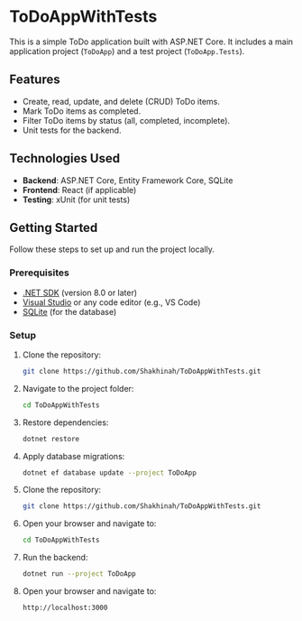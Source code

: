 # ToDoAppWithTests

This is a simple ToDo application built with ASP.NET Core. It includes a main application project (`ToDoApp`) and a test project (`ToDoApp.Tests`).

## Features
- Create, read, update, and delete (CRUD) ToDo items.
- Mark ToDo items as completed.
- Filter ToDo items by status (all, completed, incomplete).
- Unit tests for the backend.

## Technologies Used
- **Backend**: ASP.NET Core, Entity Framework Core, SQLite
- **Frontend**: React (if applicable)
- **Testing**: xUnit (for unit tests)

## Getting Started

Follow these steps to set up and run the project locally.

### Prerequisites
- [.NET SDK](https://dotnet.microsoft.com/download) (version 8.0 or later)
- [Visual Studio](https://visualstudio.microsoft.com/) or any code editor (e.g., VS Code)
- [SQLite](https://sqlite.org/index.html) (for the database)

### Setup
1. Clone the repository:
   ```bash
   git clone https://github.com/Shakhinah/ToDoAppWithTests.git 
2. Navigate to the project folder:
   ```bash
   cd ToDoAppWithTests
3. Restore dependencies:
   ```bash
   dotnet restore
4. Apply database migrations:
   ```bash
   dotnet ef database update --project ToDoApp
5. Clone the repository:
   ```bash
   git clone https://github.com/Shakhinah/ToDoAppWithTests.git 
6. Open your browser and navigate to:
   ```bash
   cd ToDoAppWithTests
5. Run the backend:
   ```bash
   dotnet run --project ToDoApp
6. Open your browser and navigate to:
   ```bash
   http://localhost:3000
